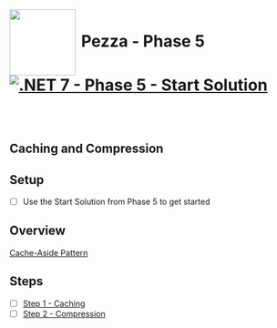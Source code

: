 <img align="left" width="116" height="116" src="pezza-logo.png" />

# &nbsp;**Pezza - Phase 5** [![.NET 7 - Phase 5 - Start Solution](https://github.com/entelect-incubator/.NET/actions/workflows/dotnet-phase5-startsolution.yml/badge.svg)](https://github.com/entelect-incubator/.NET/actions/workflows/dotnet-phase5-startsolution.yml)

<br/><br/>

## **Caching and Compression**

## **Setup**

- [ ] Use the Start Solution from Phase 5 to get started

## **Overview**

[Cache-Aside Pattern](https://docs.microsoft.com/en-us/azure/architecture/patterns/cache-aside)

## **Steps**

- [ ] [Step 1 - Caching](https://github.com/entelect-incubator/.NET/tree/master/Phase%205/Step%201)
- [ ] [Step 2 - Compression](https://github.com/entelect-incubator/.NET/tree/master/Phase%205/Step%202)